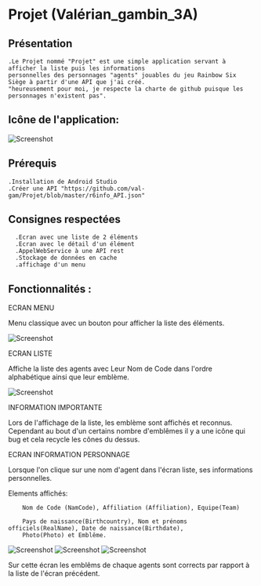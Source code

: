 # Projet (Valérian_gambin_3A)

## Présentation

    .Le Projet nommé "Projet" est une simple application servant à afficher la liste puis les informations 
    personnelles des personnages "agents" jouables du jeu Rainbow Six Siège à partir d'une API que j'ai créé.
    "heureusement pour moi, je respecte la charte de github puisque les personnages n'existent pas".
## Icône de l'application:
   ![Screenshot](https://github.com/val-gam/Projet/blob/master/image_readme/icone.PNG)
    
## Prérequis
    
    .Installation de Android Studio
    .Créer une API "https://github.com/val-gam/Projet/blob/master/r6info_API.json"
    
## Consignes respectées
      .Ecran avec une liste de 2 éléments
      .Ecran avec le détail d'un élément
      .AppelWebService à une API rest
      .Stockage de données en cache
      .affichage d'un menu
      
## Fonctionnalités :
ECRAN MENU

Menu classique avec un bouton pour afficher la liste des éléments.


![Screenshot](https://github.com/val-gam/Projet/blob/master/image_readme/menu.PNG)


ECRAN LISTE

Affiche la liste des agents avec Leur Nom de Code dans l'ordre alphabétique ainsi que leur emblème.


![Screenshot](https://github.com/val-gam/Projet/blob/master/image_readme/List.PNG)


INFORMATION IMPORTANTE    

Lors de l'affichage de la liste, les emblème sont affichés et reconnus. Cependant au bout d'un certains nombre d'emblêmes il y a une icône qui bug et cela recycle les cônes du dessus.


ECRAN INFORMATION PERSONNAGE

Lorsque l'on clique sur une nom d'agent dans l'écran liste, ses informations personnelles.

Elements affichés:
        
        Nom de Code (NamCode), Affiliation (Affiliation), Equipe(Team) 
        
        Pays de naissance(Birthcountry), Nom et prénoms officiels(RealName), Date de naissance(Birthdate),
        Photo(Photo) et Emblême. 


![Screenshot](https://github.com/val-gam/Projet/blob/master/image_readme/infos_Ash.PNG)
![Screenshot](https://github.com/val-gam/Projet/blob/master/image_readme/infos_Mira.PNG)
![Screenshot](https://github.com/val-gam/Projet/blob/master/image_readme/infos.PNG)



Sur cette écran les emblêms de chaque agents sont corrects par rapport à la liste de l'écran précédent.



      
